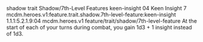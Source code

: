 <ability>
  <metadata>
    <class>shadow</class>
    <feature_type>trait</feature_type>
    <file_dpath>Shadow/7th-Level Features</file_dpath>
    <item_id>keen-insight</item_id>
    <item_index>04</item_index>
    <item_name>Keen Insight</item_name>
    <level>7</level>
    <scc>mcdm.heroes.v1:feature.trait.shadow.7th-level-feature:keen-insight</scc>
    <scdc>1.1.1:5.2.1.9:04</scdc>
    <source>mcdm.heroes.v1</source>
    <type>feature/trait/shadow/7th-level-feature</type>
  </metadata>
  <effects>
    <effect type="mundane">At the start of each of your turns during combat, you gain 1d3 + 1 insight instead of 1d3.</effect>
  </effects>
</ability>
